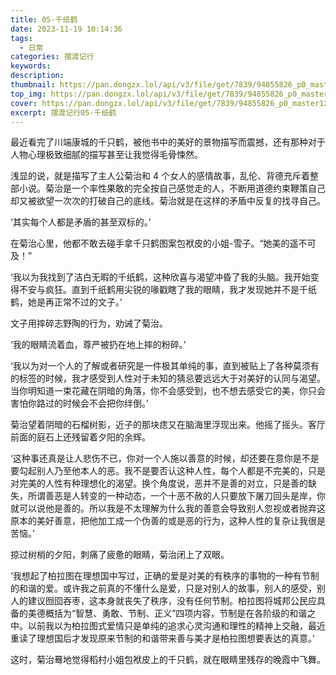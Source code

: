 ```yaml
---
title: 05-千纸鹤
date: 2023-11-19 10:14:36
tags:
  - 日常
categories: 摆渡记行
keywords:
description:
thumbnail: https://pan.dongzx.lol/api/v3/file/get/7839/94855826_p0_master1200.jpg?sign=SdhXYfbRY2kld3VF5p24Zku-f5_d5tIvh2Ck2J0ACqo%3D%3A0
top_img: https://pan.dongzx.lol/api/v3/file/get/7839/94855826_p0_master1200.jpg?sign=SdhXYfbRY2kld3VF5p24Zku-f5_d5tIvh2Ck2J0ACqo%3D%3A0
cover: https://pan.dongzx.lol/api/v3/file/get/7839/94855826_p0_master1200.jpg?sign=SdhXYfbRY2kld3VF5p24Zku-f5_d5tIvh2Ck2J0ACqo%3D%3A0
excerpt: 摆渡记行05-千纸鹤
---
```


最近看完了川端康城的千只鹤，被他书中的美好的景物描写而震撼，还有那种对于人物心理极致细腻的描写甚至让我觉得毛骨悚然。

浅显的说，就是描写了主人公菊治和 4 个女人的感情故事，乱伦、背德充斥着整部小说。菊治是一个率性果敢的完全按自己感觉走的人，不断用道德约束鞭策自己却又被欲望一次次的打破自己的底线。菊治就是在这样的矛盾中反复的找寻自己。

‘其实每个人都是矛盾的甚至双标的。’

在菊治心里，他都不敢去碰手拿千只鹤图案包袱皮的小姐-雪子。“她美的遥不可及！”

‘我以为我找到了洁白无暇的千纸鹤，这种欣喜与渴望冲昏了我的头脑。我开始变得不安与疯狂。直到千纸鹤用尖锐的喙戳瞎了我的眼睛，我才发现她并不是千纸鹤，她是再正常不过的文子。’

文子用摔碎志野陶的行为，劝诫了菊治。

‘我的眼睛流着血，尊严被扔在地上摔的粉碎。’

‘我以为对一个人的了解或者研究是一件极其单纯的事，直到被贴上了各种莫须有的标签的时候，我才感受到人性对于未知的猜忌要远远大于对美好的认同与渴望。当你明知道一束花藏在阴暗的角落，你不会感受到，也不想去感受它的美，你只会害怕你路过的时候会不会把你绊倒。’

菊治望着阴暗的石榴树影，近子的那块痣又在脑海里浮现出来。他摇了摇头。客厅前面的庭石上还残留着夕阳的余辉。

‘这种事还真是让人悲伤不已，你对一个人施以善意的时候，却还要在意你是不是要勾起别人乃至他本人的恶。我不是要否认这种人性，每个人都是不完美的，只是对完美的人性有种理想化的渴望。换个角度说，恶并不是善的对立，只是善的缺失，所谓善恶是人转变的一种动态，一个十恶不赦的人只要放下屠刀回头是岸，你就可以说他是善的。所以我是不太理解为什么我的善意会导致别人忽视或者抛弃这原本的美好善意，把他加工成一个伪善的或是恶的行为，这种人性的复杂让我很是苦恼。’

掠过树梢的夕阳，刺痛了疲惫的眼睛，菊治闭上了双眼。

‘我想起了柏拉图在理想国中写过，正确的爱是对美的有秩序的事物的一种有节制的和谐的爱。或许我之前真的不懂什么是爱，只是对别人的故事，别人的感受，别人的建议囫囵吞枣，这本身就丧失了秩序，没有任何节制。柏拉图将城邦公民应具备的美德概括为“智慧、勇敢、节制、正义”四项内容，节制是在各阶级的和谐之中。以前我以为柏拉图式爱情只是单纯的追求心灵沟通和理性的精神上交融，最近重读了理想国后才发现原来节制的和谐带来善与美才是柏拉图想要表达的真意。’

这时，菊治蓦地觉得稻村小姐包袱皮上的千只鹤，就在眼睛里残存的晚霞中飞舞。
